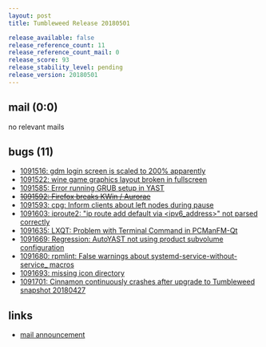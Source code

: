 ```yaml
---
layout: post
title: Tumbleweed Release 20180501

release_available: false
release_reference_count: 11
release_reference_count_mail: 0
release_score: 93
release_stability_level: pending
release_version: 20180501
---
```


## mail (0:0)

no relevant mails

## bugs (11)

<!--more-->

- [1091516: gdm login screen is scaled to 200% apparently](https://bugzilla.opensuse.org/show_bug.cgi?id=1091516)
- [1091522: wine game graphics layout broken in fullscreen](https://bugzilla.opensuse.org/show_bug.cgi?id=1091522)
- [1091585: Error running GRUB setup in YAST](https://bugzilla.opensuse.org/show_bug.cgi?id=1091585)
- ~~[1091592: Firefox breaks KWin / Aurorae](https://bugzilla.opensuse.org/show_bug.cgi?id=1091592)~~
- [1091593: cpg: Inform clients about left nodes during pause](https://bugzilla.opensuse.org/show_bug.cgi?id=1091593)
- [1091603: iproute2: "ip route add default via <ipv6_address>" not parsed correctly](https://bugzilla.opensuse.org/show_bug.cgi?id=1091603)
- [1091635: LXQT:  Problem with Terminal Command in PCManFM-Qt](https://bugzilla.opensuse.org/show_bug.cgi?id=1091635)
- [1091669: Regression: AutoYAST not using product subvolume configuration](https://bugzilla.opensuse.org/show_bug.cgi?id=1091669)
- [1091680: rpmlint: False warnings about systemd-service-without-service_ macros](https://bugzilla.opensuse.org/show_bug.cgi?id=1091680)
- [1091693: missing icon directory](https://bugzilla.opensuse.org/show_bug.cgi?id=1091693)
- [1091701: Cinnamon continuously crashes after upgrade to Tumbleweed snapshot 20180427](https://bugzilla.opensuse.org/show_bug.cgi?id=1091701)



## links

- [mail announcement](https://lists.opensuse.org/opensuse-factory/2018-05/msg00024.html)
